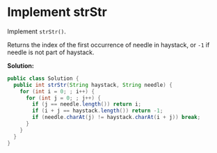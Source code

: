 # Implement strStr

Implement `strStr()`.

Returns the index of the first occurrence of needle in haystack, or `-1` if needle is not part of haystack.

**Solution:**
```java
public class Solution {
  public int strStr(String haystack, String needle) {
    for (int i = 0; ; i++) {
      for (int j = 0; ; j++) {
        if (j == needle.length()) return i;
        if (i + j == haystack.length()) return -1;
        if (needle.charAt(j) != haystack.charAt(i + j)) break;
      }
    }
  }
}
```